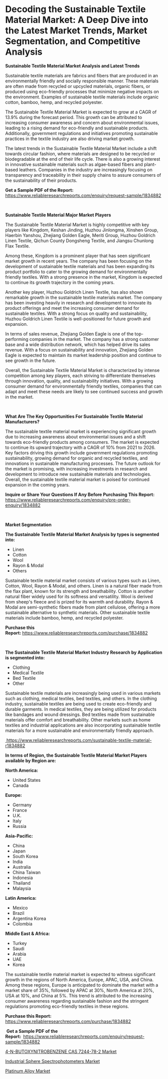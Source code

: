 <p><h1>Decoding the Sustainable Textile Material Market: A Deep Dive into the Latest Market Trends, Market Segmentation, and Competitive Analysis</h1></p><p><strong>Sustainable Textile Material Market Analysis and Latest Trends</strong></p>
<p><p>Sustainable textile materials are fabrics and fibers that are produced in an environmentally friendly and socially responsible manner. These materials are often made from recycled or upcycled materials, organic fibers, or produced using eco-friendly processes that minimize negative impacts on the environment. Examples of sustainable textile materials include organic cotton, bamboo, hemp, and recycled polyester.</p><p>The Sustainable Textile Material Market is expected to grow at a CAGR of 13.9% during the forecast period. This growth can be attributed to increasing consumer awareness and concern about environmental issues, leading to a rising demand for eco-friendly and sustainable products. Additionally, government regulations and initiatives promoting sustainable practices in the textile industry are also driving market growth.</p><p>The latest trends in the Sustainable Textile Material Market include a shift towards circular fashion, where materials are designed to be recycled or biodegradable at the end of their life cycle. There is also a growing interest in innovative sustainable materials such as algae-based fibers and plant-based leathers. Companies in the industry are increasingly focusing on transparency and traceability in their supply chains to assure consumers of the sustainability of their products.</p></p>
<p><strong>Get a Sample PDF of the Report:&nbsp;</strong> <a href="https://www.reliableresearchreports.com/enquiry/request-sample/1834882">https://www.reliableresearchreports.com/enquiry/request-sample/1834882</a></p>
<p>&nbsp;</p>
<p><strong>Sustainable Textile Material Major Market Players</strong></p>
<p><p>The Sustainable Textile Material Market is highly competitive with key players like Kingdom, Keshan Jinding, Huzhou Jinlongma, Xinshen Group, Haerbin Yanshou, Zhejiang Golden Eagle, Meriti Group, Huzhou Goldrich Linen Textile, Qichun County Dongsheng Textile, and Jiangsu Chunlong Flax Textile.</p><p>Among these, Kingdom is a prominent player that has seen significant market growth in recent years. The company has been focusing on the development of sustainable textile materials and has been expanding its product portfolio to cater to the growing demand for environmentally friendly textiles. With a strong presence in the market, Kingdom is expected to continue its growth trajectory in the coming years.</p><p>Another key player, Huzhou Goldrich Linen Textile, has also shown remarkable growth in the sustainable textile materials market. The company has been investing heavily in research and development to innovate its product offerings and meet the increasing consumer demand for sustainable textiles. With a strong focus on quality and sustainability, Huzhou Goldrich Linen Textile is well-positioned for future growth and expansion.</p><p>In terms of sales revenue, Zhejiang Golden Eagle is one of the top-performing companies in the market. The company has a strong customer base and a wide distribution network, which has helped drive its sales revenue. With a focus on sustainability and innovation, Zhejiang Golden Eagle is expected to maintain its market leadership position and continue to see growth in the future.</p><p>Overall, the Sustainable Textile Material Market is characterized by intense competition among key players, each striving to differentiate themselves through innovation, quality, and sustainability initiatives. With a growing consumer demand for environmentally friendly textiles, companies that can adapt and meet these needs are likely to see continued success and growth in the market.</p></p>
<p>&nbsp;</p>
<p><strong>What Are The Key Opportunities For Sustainable Textile Material Manufacturers?</strong></p>
<p><p>The sustainable textile material market is experiencing significant growth due to increasing awareness about environmental issues and a shift towards eco-friendly products among consumers. The market is expected to continue its upward trajectory with a CAGR of 10% from 2021 to 2026. Key factors driving this growth include government regulations promoting sustainability, growing demand for organic and recycled textiles, and innovations in sustainable manufacturing processes. The future outlook for the market is promising, with increasing investments in research and development to introduce new sustainable materials and technologies. Overall, the sustainable textile material market is poised for continued expansion in the coming years.</p></p>
<p><strong>Inquire or Share Your Questions If Any Before Purchasing This Report:</strong> <a href="https://www.reliableresearchreports.com/enquiry/pre-order-enquiry/1834882">https://www.reliableresearchreports.com/enquiry/pre-order-enquiry/1834882</a></p>
<p>&nbsp;</p>
<p><strong>Market Segmentation</strong></p>
<p><strong>The Sustainable Textile Material Market Analysis by types is segmented into:</strong></p>
<p><ul><li>Linen</li><li>Cotton</li><li>Wool</li><li>Rayon & Modal</li><li>Others</li></ul></p>
<p><p>Sustainable textile material market consists of various types such as Linen, Cotton, Wool, Rayon & Modal, and others. Linen is a natural fiber made from the flax plant, known for its strength and breathability. Cotton is another natural fiber widely used for its softness and versatility. Wool is derived from sheep's fleece and is prized for its warmth and durability. Rayon & Modal are semi-synthetic fibers made from plant cellulose, offering a more sustainable alternative to synthetic materials. Other sustainable textile materials include bamboo, hemp, and recycled polyester.</p></p>
<p><strong>Purchase this Report:&nbsp;</strong><a href="https://www.reliableresearchreports.com/purchase/1834882">https://www.reliableresearchreports.com/purchase/1834882</a></p>
<p>&nbsp;</p>
<p><strong>The Sustainable Textile Material Market Industry Research by Application is segmented into:</strong></p>
<p><ul><li>Clothing</li><li>Medical Textile</li><li>Bed Textile</li><li>Other</li></ul></p>
<p><p>Sustainable textile materials are increasingly being used in various markets such as clothing, medical textiles, bed textiles, and others. In the clothing industry, sustainable textiles are being used to create eco-friendly and durable garments. In medical textiles, they are being utilized for products like bandages and wound dressings. Bed textiles made from sustainable materials offer comfort and breathability. Other markets such as home textiles and industrial applications are also incorporating sustainable textile materials for a more sustainable and environmentally friendly approach.</p></p>
<p><a href="https://www.reliableresearchreports.com/sustainable-textile-material-r1834882">&nbsp;https://www.reliableresearchreports.com/sustainable-textile-material-r1834882</a></p>
<p><strong>In terms of Region, the Sustainable Textile Material Market Players available by Region are:</strong></p>
<p>
    <p> <strong> North America: </strong>
        <ul>
            <li>United States</li>
            <li>Canada</li>
        </ul>
        </p> 
    <p> <strong> Europe: </strong>
        <ul>
            <li>Germany</li>
            <li>France</li>
            <li>U.K.</li>
            <li>Italy</li>
            <li>Russia</li>
        </ul>
        </p> 
    <p> <strong> Asia-Pacific: </strong>
        <ul>
            <li>China</li>
            <li>Japan</li>
            <li>South Korea</li>
            <li>India</li>
            <li>Australia</li>
            <li>China Taiwan</li>
            <li>Indonesia</li>
            <li>Thailand</li>
            <li>Malaysia</li>
        </ul>
        </p> 
    <p> <strong> Latin America: </strong>
        <ul>
            <li>Mexico</li>
            <li>Brazil</li>
            <li>Argentina Korea</li>
            <li>Colombia</li>
        </ul>
        </p> 
    <p> <strong> Middle East & Africa: </strong>
        <ul>
            <li>Turkey</li>
            <li>Saudi</li>
            <li>Arabia</li>
            <li>UAE</li>
            <li>Korea</li>
        </ul>
    </p>
    </p>
<p><p>The sustainable textile material market is expected to witness significant growth in the regions of North America, Europe, APAC, USA, and China. Among these regions, Europe is anticipated to dominate the market with a market share of 35%, followed by APAC at 30%, North America at 20%, USA at 10%, and China at 5%. This trend is attributed to the increasing consumer awareness regarding sustainable fashion and the stringent regulations promoting eco-friendly textiles in these regions.</p></p>
<p><strong>Purchase this Report: </strong><a href="https://www.reliableresearchreports.com/purchase/1834882">https://www.reliableresearchreports.com/purchase/1834882</a></p>
<p>&nbsp;<strong>Get a Sample PDF of the Report:&nbsp;&nbsp;</strong><a href="https://www.reliableresearchreports.com/enquiry/request-sample/1834882">https://www.reliableresearchreports.com/enquiry/request-sample/1834882</a></p>
<p><strong></strong></p>
<p><p><a href="https://github.com/ORAZITOM/Market-Research-Report-List-1/blob/main/4-n-butoxynitrobenzene-cas-7244-78-2-market.md">4-N-BUTOXYNITROBENZENE CAS 7244-78-2 Market</a></p><p><a href="https://github.com/JosephWillisbXXgf/Market-Research-Report-List-1/blob/main/industrial-sphere-spectrophotometers-market.md">Industrial Sphere Spectrophotometers Market</a></p><p><a href="https://github.com/mdkiwi4kiwi/Market-Research-Report-List-1/blob/main/platinum-alloy-market.md">Platinum Alloy Market</a></p></p>